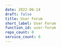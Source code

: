```yaml
---
date: 2022-06-14
draft: false
title: User Forum
short_label: User Forum
function_id: user-forum
repo_count: 0
service_count: 0
---
```



